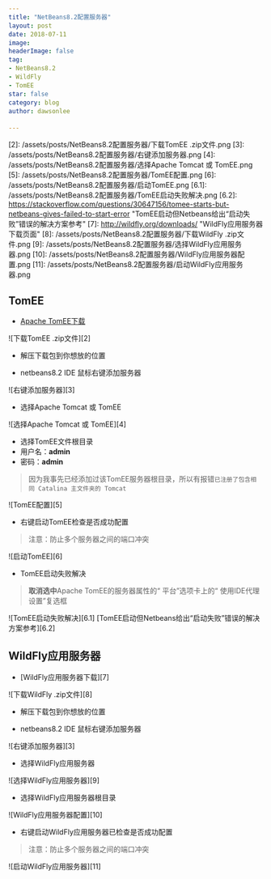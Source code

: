 ```yaml
---
title: "NetBeans8.2配置服务器"
layout: post
date: 2018-07-11
image: 
headerImage: false
tag:
- NetBeans8.2
- WildFly
- TomEE
star: false
category: blog
author: dawsonlee

---
```



   [1]:  http://tomee.apache.org/download-ng.html  "Apache TomEE下载页面"
   [2]:  /assets/posts/NetBeans8.2配置服务器/下载TomEE .zip文件.png
   [3]:  /assets/posts/NetBeans8.2配置服务器/右键添加服务器.png
   [4]:  /assets/posts/NetBeans8.2配置服务器/选择Apache Tomcat 或 TomEE.png
   [5]:  /assets/posts/NetBeans8.2配置服务器/TomEE配置.png
   [6]:  /assets/posts/NetBeans8.2配置服务器/启动TomEE.png
   [6.1]:  /assets/posts/NetBeans8.2配置服务器/TomEE启动失败解决.png
   [6.2]:  https://stackoverflow.com/questions/30647156/tomee-starts-but-netbeans-gives-failed-to-start-error  "TomEE启动但Netbeans给出“启动失败”错误的解决方案参考"
   [7]:  http://wildfly.org/downloads/  "WildFly应用服务器下载页面"
   [8]:  /assets/posts/NetBeans8.2配置服务器/下载WildFly .zip文件.png
   [9]:  /assets/posts/NetBeans8.2配置服务器/选择WildFly应用服务器.png
   [10]:  /assets/posts/NetBeans8.2配置服务器/WildFly应用服务器配置.png
   [11]:  /assets/posts/NetBeans8.2配置服务器/启动WildFly应用服务器.png
   
##  TomEE
*  [Apache TomEE下载][1]

  ![下载TomEE .zip文件][2]

*  解压下载包到你想放的位置

*  netbeans8.2 IDE 鼠标右键添加服务器

  ![右键添加服务器][3]

*  选择Apache Tomcat 或 TomEE

  ![选择Apache Tomcat 或 TomEE][4]

*  选择TomEE文件根目录
*  用户名：**admin**
*  密码：**admin**
>  因为我事先已经添加过该TomEE服务器根目录，所以有报错`已注册了包含相同 Catalina 主文件夹的 Tomcat`

  ![TomEE配置][5]


*  右键启动TomEE检查是否成功配置
>  注意：防止多个服务器之间的端口冲突

  ![启动TomEE][6]

*  TomEE启动失败解决
>  **取消选中**Apache TomEE的服务器属性的“ 平台”选项卡上的“ 使用IDE代理设置”复选框

  ![TomEE启动失败解决][6.1]
  [TomEE启动但Netbeans给出“启动失败”错误的解决方案参考][6.2]

##  WildFly应用服务器
*  [WildFly应用服务器下载][7]

  ![下载WildFly .zip文件][8]

*  解压下载包到你想放的位置

*  netbeans8.2 IDE 鼠标右键添加服务器

  ![右键添加服务器][3]

*  选择WildFly应用服务器

  ![选择WildFly应用服务器][9]

*  选择WildFly应用服务器根目录

  ![WildFly应用服务器配置][10]

*  右键启动WildFly应用服务器已检查是否成功配置
>  注意：防止多个服务器之间的端口冲突

  ![启动WildFly应用服务器][11]


